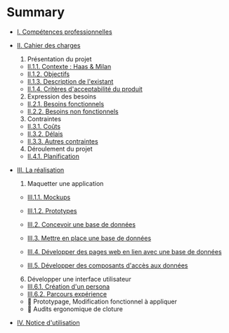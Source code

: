 # Summary

* [I. Compétences professionnelles](I.liste-des-competences-professionnelles/readme.md)

* [II. Cahier des charges]()
	
	1. Présentation du projet

  * [II.1.1. Contexte : Haas & Milan](II.cahier-des-charges/1.presentation-du-project/1.contexte.md)
  * [II.1.2. Objectifs](II.cahier-des-charges/1.presentation-du-project/2.objectifs.md)
  * [II.1.3. Description de l'existant](II.cahier-des-charges/1.presentation-du-project/3.description-de-lexistant.md)
  * [II.1.4. Critères d'acceptabilité du produit](II.cahier-des-charges/1.presentation-du-project/4.criteres-dacceptabilite-du-produit.md)

  2. Expression des besoins

  * [II.2.1. Besoins fonctionnels](II.cahier-des-charges//2.expression-des-besoins/1.besoins-fonctionnels.md)
  * [II.2.2. Besoins non fonctionnels](II.cahier-des-charges/2.expression-des-besoins/2.besoins-non-fonctionnels.md)

  3. Contraintes

  * [II.3.1. Coûts](II.cahier-des-charges/3.contraintes/1.couts.md)
  * [II.3.2. Délais](II.cahier-des-charges/3.contraintes/2.delais.md)
  * [II.3.3. Autres contraintes](II.cahier-des-charges/3.contraintes/3.autres-contraintes.md)

  4. Déroulement du projet

  * [II.4.1. Planification](II.cahier-des-charges/4.deroulement-du-projet/1.planication.md)

* [III. La réalisation]()

  1. Maquetter une application

  * [III.1.1. Mockups](III.realisation/1.maquette-application/1.mockups/readme.md)
  * [III.1.2. Prototypes](III.realisation/1.maquette-application/2.prototypes/readme.md)

  * [III.2. Concevoir une base de données](III.realisation/2.concevoir-base-de-donnees/readme.md)
  * [III.3. Mettre en place une base de données](III.realisation/3.mettre-en-place-base-donnees/readme.md)
  * [III.4. Développer des pages web en lien avec une base de données](III.realisation/4.developper-pages-web-acces-donnees/readme.md)
  * [III.5. Développer des composants d'accès aux données](III.realisation/5.developper-composants-acces-donnees/readme.md)

  6. Développer une interface utilisateur

  * [III.6.1. Création d'un persona](III.realisation/6.Developper-une-interface-utilisateur/1.creation-persona/readme.md)
  * [III.6.2. Parcours expérience](III.realisation/6.Developper-une-interface-utilisateur/2.parcours-experience/readme.md)
  * 🚧 Prototypage, Modification fonctionnel à appliquer
  * 🚧 Audits ergonomique de cloture

* [IV. Notice d'utilisation](IV.notice-dutilisation/readme.md)
